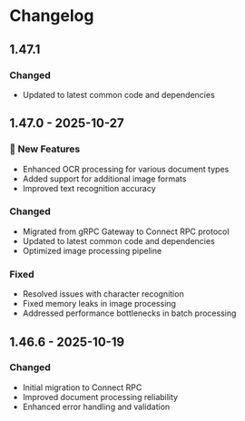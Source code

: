 # Changelog

## 1.47.1

### Changed
- Updated to latest common code and dependencies


## 1.47.0 - 2025-10-27

### 🚀 New Features
- Enhanced OCR processing for various document types
- Added support for additional image formats
- Improved text recognition accuracy

### Changed
- Migrated from gRPC Gateway to Connect RPC protocol
- Updated to latest common code and dependencies
- Optimized image processing pipeline

### Fixed
- Resolved issues with character recognition
- Fixed memory leaks in image processing
- Addressed performance bottlenecks in batch processing

## 1.46.6 - 2025-10-19

### Changed
- Initial migration to Connect RPC
- Improved document processing reliability
- Enhanced error handling and validation
